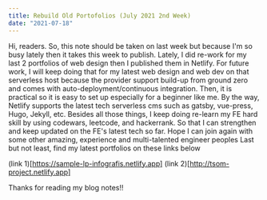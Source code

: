 ```yaml
---
title: Rebuild Old Portofolios (July 2021 2nd Week)
date: "2021-07-18"
---
```


Hi, readers. So, this note should be taken on last week but because I'm so busy lately then it takes this week to publish.
Lately, I did re-work for my last 2 portfolios of web design then I published them in Netlify. For future work, I will keep doing that for my latest web design and web dev on that serverless host because the provider support build-up from ground zero and comes with auto-deployment/continuous integration. Then, it is practical so it is easy to set up especially for a beginner like me. By the way, Netlify supports the latest tech serverless cms such as gatsby, vue-press, Hugo, Jekyll, etc.
Besides all those things, I keep doing re-learn my FE hard skill by using codewars, leetcode, and hackerrank. So that I can strengthen and keep updated on the FE's latest tech so far. Hope I can join again with some other amazing, experience and multi-talented engineer peoples
Last but not least, find my latest portfolios on these links below

(link 1)[https://sample-lp-infografis.netlify.app]
(link 2)[http://tsom-project.netlify.app]

Thanks for reading my blog notes!!
